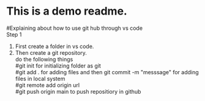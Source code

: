 # This is a demo readme.
#Explaining about how to use git hub through vs code<br>
Step 1<br>
1. First create a folder in vs code.<br>
2. Then create a git repository.<br>
do the following things<br>
#git init for initializing folder as git<br>
#git add . for adding files and then git commit -m "messsage" for adding files in local system<br>
#git remote add origin url<br>
#git push origin main to push repositiory in github<br>
